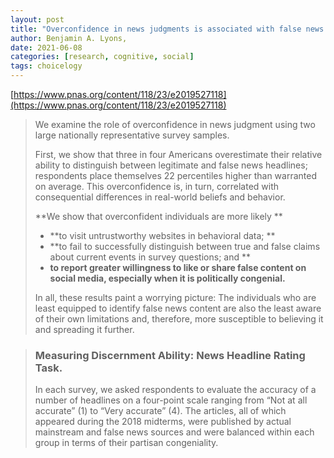 ```yaml
---
layout: post
title: "Overconfidence in news judgments is associated with false news susceptibility"
author: Benjamin A. Lyons,
date: 2021-06-08
categories: [research, cognitive, social]
tags: choicelogy
---
```


[https://www.pnas.org/content/118/23/e2019527118](https://www.pnas.org/content/118/23/e2019527118)

> We examine the role of overconfidence in news judgment using two large nationally representative survey samples. 
>
> First, we show that three in four Americans overestimate their relative ability to distinguish between legitimate and false news headlines; respondents place themselves 22 percentiles higher than warranted on average. This overconfidence is, in turn, correlated with consequential differences in real-world beliefs and behavior. 
>
> **We show that overconfident individuals are more likely **
>
> * **to visit untrustworthy websites in behavioral data; **
> * **to fail to successfully distinguish between true and false claims about current events in survey questions; and **
> * **to report greater willingness to like or share false content on social media, especially when it is politically congenial.** 
>
> In all, these results paint a worrying picture: The individuals who are least equipped to identify false news content are also the least aware of their own limitations and, therefore, more susceptible to believing it and spreading it further.

> ### Measuring Discernment Ability: News Headline Rating Task.
>
> In each survey, we asked respondents to evaluate the accuracy of a number of headlines on a four-point scale ranging from “Not at all accurate” (1) to “Very accurate” (4). The articles, all of which appeared during the 2018 midterms, were published by actual mainstream and false news sources and were balanced within each group in terms of their partisan congeniality.
